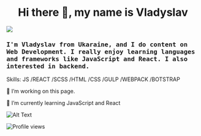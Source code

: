 <h1 align="center"> Hi there 👋, my name is Vladyslav</h1>
  <img src="https://media.giphy.com/media/GnTHlXYp08VDJllWj7/giphy.gif" align="center">
  
  
  
<h3>  
<samp>
I'm Vladyslav from Ukaraine, and I do content on Web Development. I really enjoy learning languages and frameworks like JavaScript and React. I also interested in backend.
</samp>
</h3>

Skills: JS /REACT /SCSS /HTML /CSS  /GULP /WEBPACK /BOTSTRAP

🔭 I’m  working on this page. 

🌱 I’m currently learning JavaScript and React


![Alt Text](https://media.giphy.com/media/26tn33aiTi1jkl6H6/giphy.gif)



![Profile views](https://gpvc.arturio.dev/vladyslavos)  
